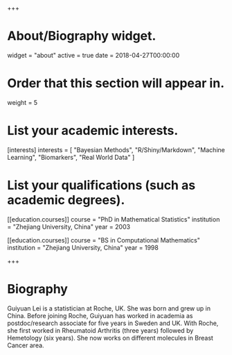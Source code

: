 +++
# About/Biography widget.
widget = "about"
active = true
date = 2018-04-27T00:00:00

# Order that this section will appear in.
weight = 5

# List your academic interests.
[interests]
  interests = [
    "Bayesian Methods",
    "R/Shiny/Markdown",
    "Machine Learning",
    "Biomarkers",
    "Real World Data"
  ]

# List your qualifications (such as academic degrees).
[[education.courses]]
  course = "PhD in Mathematical Statistics"
  institution = "Zhejiang University, China"
  year = 2003

[[education.courses]]
  course = "BS in Computational Mathematics"
  institution = "Zhejiang University, China"
  year = 1998
 
+++

# Biography

Guiyuan Lei is a statistician at Roche, UK. She was born and grew up in China.  Before joining Roche, Guiyuan has worked in academia as postdoc/research associate for five years in Sweden and UK. With Roche, she first worked in Rheumatoid Arthritis (three years) followed by Hemetology (six years). She now works on different molecules in Breast Cancer area. 